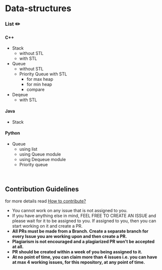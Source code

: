 # Data-structures


### List :pencil2:
#### C++
  * Stack
    * without STL
    * with STL
  * Queue
    * without STL
    * Priority Queue with STL
      * for max heap
      * for min heap
      * compare
  * Deqeue
    * with STL

#### Java
  * Stack

#### Python
  * Queue
    * using list
    * using Queue module
    * using Dequeue module
    * Priority queue
  
<br>

## Contribution Guidelines 
  for more details read [How to contribute?](/CONTRIBUTING.md)
  
- You cannot work on any issue that is not assigned to you.
- If you have anything else in mind, FEEL FREE TO CREATE AN ISSUE and please wait for it to be assigned to you. If assigned to you, then you can start working on it and create a PR.
- **All PRs must be made from a Branch. Create a separate branch for every Issue you are working upon and then create a PR.**
- **Plagiarism is not encouraged and a plagiarized PR won't be accepted at all.**
- **PR should be created within a week of you being assigned to it.**
- **At no point of time, you can claim more than 4 issues i.e. you can have at max 4 working issues, for this repository, at any point of time.**
